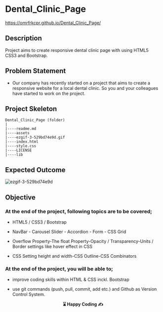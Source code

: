 # Dental_Clinic_Page

https://omrfrkcpr.github.io/Dental_Clinic_Page/

## Description

Project aims to create responsive dental clinic page with using HTML5 CSS3 and Bootstrap.

## Problem Statement

- Our company has recently started on a project that aims to create a responsive website for a local dental clinic. So you and your colleagues have started to work on the project.

## Project Skeleton

```
Dental_Clinic_Page (folder)
|
|----readme.md
|----assets
|----ezgif-3-529bd74e9d.gif
|----index.html
|----style.css
|----LICENSE
|----lib
```

## Expected Outcome

![ezgif-3-529bd74e9d](https://github.com/omrfrkcpr/Dental_Clinic_Page/assets/77440899/93a90b59-e90b-41d7-8290-a6eafd0ef10f)

## Objective

### At the end of the project, following topics are to be covered;

- HTML5 / CSS3 / Bootstrap

- NavBar - Carousel Slider - Accordion - Form - CSS Grid

- Overflow Property-The float Property-Opacity / Transparency-Units / Border settings like hover effect in CSS

- CSS Setting height and width-CSS Outline-CSS Combinators

### At the end of the project, you will be able to;

- improve coding skills within HTML & CSS inckl. Bootstrap

- use git commands (push, pull, commit, add etc.) and Github as Version Control System.

<p align="center"> <strong>⌛ Happy Coding  ✍ </strong> </p>
